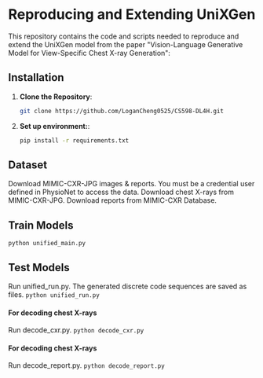 # Reproducing and Extending UniXGen

This repository contains the code and scripts needed to reproduce and extend the UniXGen model from the paper "Vision-Language Generative Model for View-Specific Chest X-ray Generation":

## Installation
1. **Clone the Repository**:
   ```bash
   git clone https://github.com/LoganCheng0525/CS598-DL4H.git

2. **Set up environment:**:
   ```bash
   pip install -r requirements.txt

## Dataset
Download MIMIC-CXR-JPG images & reports.
You must be a credential user defined in PhysioNet to access the data.
Download chest X-rays from MIMIC-CXR-JPG.
Download reports from MIMIC-CXR Database.

## Train Models
```python unified_main.py```

## Test Models
Run unified_run.py.
The generated discrete code sequences are saved as files.
```python unified_run.py```

#### For decoding chest X-rays
Run decode_cxr.py.
```python decode_cxr.py```

#### For decoding chest X-rays
Run decode_report.py.
```python decode_report.py```
